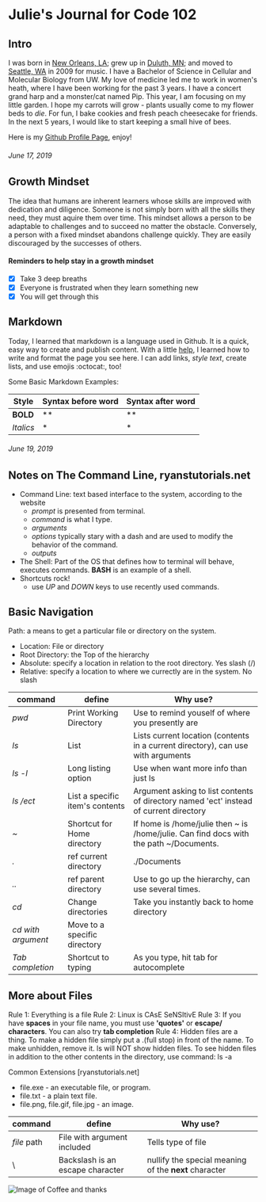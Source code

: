 # Julie's Journal for Code 102

## Intro 
I was born in [New Orleans, LA](https://www.neworleans.com/things-to-do/haunted/); grew up in [Duluth, MN](https://www.google.com/maps/place/Duluth,+MN/@46.7646466,-92.3910849,10z/data=!3m1!4b1!4m5!3m4!1s0x52ae527e782e37ff:0x90fdbf76eb580c72!8m2!3d46.7866719!4d-92.1004852); and moved to [Seattle, WA](https://theoatmeal.com/blog/seattle_weather) in 2009 for music. I have a Bachelor of Science in Cellular and Molecular Biology from UW. My love of medicine led me to work in women's heath, where I have been working for the past 3 years. I have a concert grand harp and a monster/cat named Pip. This year, I am focusing on my little garden. I hope my carrots will grow - plants usually come to my flower beds to *die*. For fun, I bake cookies and fresh peach cheesecake for friends. In the next 5 years, I would like to start keeping a small hive of bees. 

Here is my [Github Profile Page](https://github.com/jmerlemeier), enjoy!

###### June 17, 2019

## Growth Mindset 
The idea that humans are inherent learners whose skills are improved with dedication and diligence. Someone is not simply born with all the skills they need, they must aquire them over time. This mindset allows a person to be adaptable to challenges and to succeed no matter the obstacle. Conversely, a person with a fixed mindset abandons challenge quickly. They are easily discouraged by the successes of others. 

#### Reminders to help stay in a growth mindset
- [x] Take 3 deep breaths
- [x] Everyone is frustrated when they learn something new
- [x] You will get through this

## Markdown 
Today, I learned that markdown is a language used in Github. It is a quick, easy way to create and publish content. With a little [help](https://help.github.com/en/articles/basic-writing-and-formatting-syntax#paragraphs-and-line-breaks), I learned how to write and format the page you see here. I can add links, *style text*, create lists, and use emojis :octocat:, too!

Some Basic Markdown Examples:

|Style|Syntax before word|Syntax after word
|---|---|---|
|**BOLD**| ** | ** |
|*Italics*| * | * | 


###### June 19, 2019


## Notes on The Command Line, ryanstutorials.net

- Command Line: text based interface to the system, according to the website
  * *prompt* is presented from terminal.
  * *command* is what I type.
  * *arguments* 
  * *options* typically stary with a dash and are used to modify the behavior of the command.
  * *outputs* 
 - The Shell: Part of the OS that defines how to terminal will behave, executes commands. **BASH** is an example of a shell.
 - Shortcuts rock!
   * use *UP* and *DOWN* keys to use recently used commands.
   
## Basic Navigation
   
   Path: a means to get a particular file or directory on the system. 
   - Location: File or directory
   - Root Directory: the Top of the hierarchy
   - Absolute: specify a location in relation to the root directory. Yes slash (/)
   - Relative: specify a location to where we currectly are in the system. No slash
   
   |command|define|Why use?|
   |-----|-----|-----|
   |*pwd* |Print Working Directory|Use to remind youself of where you presently are 
   |*ls* |List |Lists current location (contents in a current directory), can use with arguments
   |*ls -l*|Long listing option|Use when want more info than just ls
   |*ls /ect*|List a specific item's contents|Argument asking to list contents of directory named 'ect' instead of current directory
   | *~*| Shortcut for Home directory |If home is /home/julie then ~ is /home/julie. Can find docs with the path ~/Documents.
   |*.*| ref current directory|./Documents
   |*..*| ref parent directory|Use to go up the hierarchy, can use several times.
   |*cd* |Change directories|Take you instantly back to home directory|
   |*cd with argument*|Move to a specific directory|
   |*Tab completion*| Shortcut to typing|As you type, hit tab for autocomplete
   
 
## More about Files

Rule 1: Everything is a file
Rule 2: Linux is CAsE SeNSItivE
Rule 3: If you have **spaces** in your file name, you must use **'quotes'** or **escape/ characters**. You can also try **tab completion**
Rule 4: Hidden files are a thing. To make a hidden file simply put a .(full stop) in front of the name. To make unhidden, remove it. ls will NOT show hidden files. To see hidden files in addition to the other contents in the directory, use command: ls -a

Common Extensions [ryanstutorials.net]
* file.exe - an executable file, or program.
* file.txt - a plain text file.
* file.png, file.gif, file.jpg - an image.

|command|define|Why use?|
|-----|-----|-----|
|*file* path|File with argument included |Tells type of file
|\ |Backslash is an escape character| nullify the special meaning of the **next** character


   



![Image of Coffee and thanks](https://isorepublic.com/wp-content/uploads/2018/11/isorepublic-coffee-thanks-1-1100x733.jpg)

